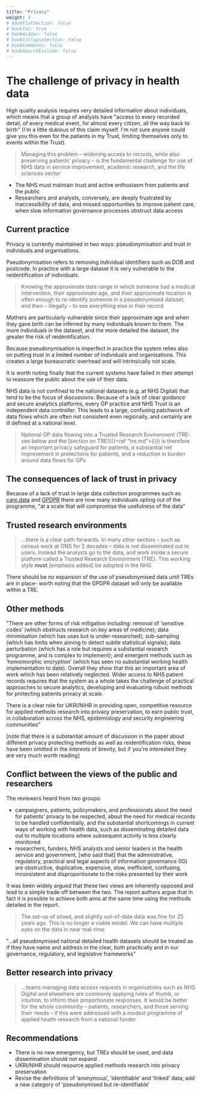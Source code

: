 ```yaml
---
title: "Privacy"
weight: 3
# bookFlatSection: false
# bookToc: true
# bookHidden: false
# bookCollapseSection: false
# bookComments: false
# bookSearchExclude: false
---
```


# The challenge of privacy in health data

High quality analysis requires very detailed information about individuals, which means that a group of analysts have "access to every recorded detail, of every medical event, for almost every citizen, all the way back to birth" (I'm a little dubious of this claim myself. I'm not sure anyone could give you this even for the patients in my Trust, limiting themselves only to events within the Trust). 

> Managing this problem – widening access to records, while also preserving patients’ privacy – is the fundamental challenge for use of NHS data in service improvement, academic research, and the life sciences sector

* The NHS must maintain trust and active enthusiasm from patients and the public
* Researchers and analysts, conversely, are deeply frustrated by inaccessibility of data, and missed opportunities to improve patient care, when slow information governance processes obstruct data access

## Current practice

Privacy is currently maintained in two ways: pseudonymisation and trust in individuals and organisations. 

Pseudonymisation refers to removing individual identifiers such as DOB and postcode. In practice with a large dataset it is very vulnerable to the reidentification of individuals. 

> Knowing the approximate date range in which someone had a medical intervention, their approximate age, and their approximate location is often enough to re-identify someone in a pseudonymised dataset, and then – illegally – to see everything else in their record

Mothers are particularly vulnerable since their approximate age and when they gave birth can be inferred by many individuals known to them. The more individuals in the dataset, and the more detailed the dataset, the greater the risk of reidentification. 

Because pseudonymisation is imperfect in practice the system relies also on putting trust in a limited number of individuals and organisations. This creates a large bureaucratic overhead and will intrinsically not scale. 

It is worth noting finally that the current systems have failed in their attempt to reassure the public about the use of their data.

NHS data is not confined to the national datasets (e.g. at NHS Digital) that tend to be the focus of discussions. Because of a lack of clear guidance and secure analytics platforms, every GP practice and NHS Trust is an independent data controller. This leads to a large, confusing patchwork of data flows which are often not consistent even regionally, and certainly are ill defined at a national level. 

> National GP data flowing into a Trusted Research Environment (TRE- see below and the [section on TRE]({{<ref "tre.md">}})) is therefore an important privacy safeguard for patients, a substantial net improvement in protections for patients, and a reduction in burden around data flows for GPs

## The consequences of lack of trust in privacy

Because of a lack of trust in large data collection programmes such as [care.data](https://en.wikipedia.org/wiki/Care.data) and [GPDPR](https://digital.nhs.uk/data-and-information/data-collections-and-data-sets/data-collections/general-practice-data-for-planning-and-research) there are now many individuals opting out of the programme, "at a scale that will compromise the usefulness of the data"

## Trusted research environments

> ...there is a clear path forwards. In many other sectors – such as census work at ONS for 2 decades – data is not disseminated out to users. Instead the analysts go to the data, and work inside a secure platform called a Trusted Research Environment (TRE). This working style **must** [emphasis added] be adopted in the NHS

There should be no expansion of the use of pseudonymised data until TREs are in place- worth noting that the GPDPR dataset will only be available within a TRE.

## Other methods

"There are other forms of risk mitigation including: removal of ‘sensitive codes’ (which obstructs research on key areas of medicine); data minimisation (which has uses but is under-researched); sub-sampling (which has limits when aiming to detect subtle statistical signals); data perturbation (which has a role but requires a substantial research programme, and is complex to implement); and emergent methods such as ‘homomorphic encryption’ (which has seen no substantial working health implementation to date). Overall they show that this an important area of work which has been relatively neglected. Wider access to NHS patient records requires that the system as a whole takes the challenge of practical approaches to secure analytics, developing and evaluating robust methods for protecting patients privacy at scale. 

There is a clear role for UKRI/NIHR in providing open, competitive resource for applied methods research into privacy preservation, to earn public trust, in collaboration across the NHS, epidemiology and security engineering communities"

[note that there is a substantial amount of discussion in the paper about different privacy protecting methods as well as reidentification risks, these have been omitted in the interests of brevity, but if you're interested they are very much worth reading]

## Conflict between the views of the public and researchers

The reviewers heard from two groups:

* campaigners, patients, policymakers, and professionals about the need for patients’ privacy to be respected, about the need for medical records to be handled confidentially, and the substantial shortcomings in current ways of working with health data, such as disseminating detailed data out to multiple locations where subsequent activity is less clearly monitored
* researchers, funders, NHS analysts and senior leaders in the health service and government, [who said that] that the administrative, regulatory, practical and legal aspects of information governance (IG) are obstructive, duplicative, expensive, slow, inefficient, confusing, inconsistent and disproportionate to the risks presented by their work

It was been widely argued that these two views are inherently opposed and lead to a simple trade off between the two. The report authors argue that in fact it is possible to achieve both aims at the same time using the methods detailed in the report.

> The set-up of siloed, and slightly out-of-date data was fine for 25 years ago. This is no longer a viable model. We can have multiple eyes on the data in near real-time

"...all pseudonymised national detailed health datasets should be treated as if they have name and address in the clear, both practically and in our governance, regulatory, and legislative frameworks"

## Better research into privacy

> ...teams managing data access requests in organisations such as NHS Digital and elsewhere are commonly applying rules of thumb, or intuition, to inform their proportionate responses. It would be better for the whole community – patients, researchers, and those serving their needs – if this were addressed with a modest programme of applied health research from a national funder

## Recommendations

* There is no new emergency, but TREs should be used, and data dissemination should not expand
* UKRI/NIHR should resource applied methods research into privacy preservation
* Revise the definitions of ‘anonymous’, ‘identifiable’ and ‘linked’ data; add a new category of ‘pseudonymised but re-identifiable’
